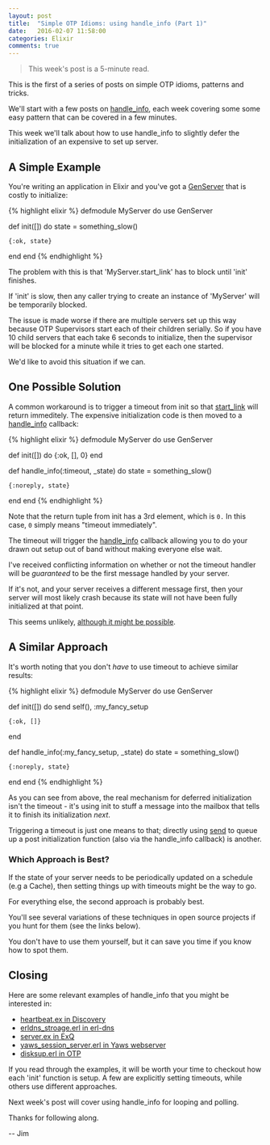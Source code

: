 ```yaml
---
layout: post
title:  "Simple OTP Idioms: using handle_info (Part 1)"
date:   2016-02-07 11:58:00
categories: Elixir
comments: true
---
```


> This week's post is a 5-minute read.

This is the first of a series of posts on simple OTP idioms, patterns and tricks.

We'll start with a few posts on <a href="http://erldocs.com/18.0/stdlib/gen_server.html#handle_info/2">handle_info</a>, each week covering some
some easy pattern that can be covered in a few minutes.

This week we'll talk about how to use handle_info to slightly defer the initialization of an expensive to set up server.

## A Simple Example

You're writing an application in Elixir and you've got a <a href="http://elixir-lang.org/docs/v1.1/elixir/GenServer.html">GenServer</a> that is costly to initialize:

{% highlight elixir %}
defmodule MyServer do
  use GenServer

  def init([]) do
    state = something_slow()

    {:ok, state}
  end
end
{% endhighlight %}

The problem with this is that 'MyServer.start_link' has to block until 'init' finishes.

If 'init' is slow, then any caller trying to create an instance of 'MyServer' will be temporarily blocked.

The issue is made worse if there are multiple servers set up this way because OTP Supervisors start each of their children serially. So if you have 10 child servers that each take 6 seconds to initialize, then the supervisor will be blocked for a minute while it tries to get each one started.

We'd like to avoid this situation if we can.

## One Possible Solution

A common workaround is to trigger a timeout from init so that <a href="http://elixir-lang.org/docs/v1.1/elixir/GenServer.html#start_link/3">start_link</a> will return immeditely. The expensive initialization code is then moved to a <a href="http://elixir-lang.org/docs/v1.1/elixir/GenServer.html#c:handle_info/2">handle_info</a> callback:

{% highlight elixir %}
defmodule MyServer do
  use GenServer

  def init([]) do
    {:ok, [], 0}
  end

  def handle_info(:timeout, _state) do
    state = something_slow()

    {:noreply, state}
  end
end
{% endhighlight %}

Note that the return tuple from init has a 3rd element, which is `0.` In this case, `0` simply means "timeout immediately".

The timeout will trigger the <a href="http://erlang.org/doc/man/gen_server.html#Module:handle_cast-2">handle_info</a> callback allowing you to do your drawn out setup out of band without making everyone else wait.

I've received conflicting information on whether or not the timeout handler will be _guaranteed_ to be the first message handled by your server.

If it's not, and your server receives a different message first, then your server will most likely crash because its state will not have been fully initialized at that point.

This seems unlikely, <a href="http://stackoverflow.com/questions/14648304/is-handle-info-guaranteed-to-executed-first-in-a-process-after-init-with-timeout">although it might be possible</a>.


##  A Similar Approach

It's worth noting that you don't _have_ to use timeout to achieve similar results: 

{% highlight elixir %}
defmodule MyServer do
  use GenServer

  def init([]) do
    send self(), :my_fancy_setup

    {:ok, []}
  end

  def handle_info(:my_fancy_setup, _state) do
    state = something_slow()

    {:noreply, state}
  end
end
{% endhighlight %}

As you can see from above, the real mechanism for deferred initialization isn't the timeout - it's using init to stuff a message into the mailbox that tells it to finish its initialization _next_.

Triggering a timeout is just one means to that; directly using <a href="http://elixir-lang.org/getting-started/processes.html#send-and-receive">send</a> to queue up a post initialization function (also via the handle_info callback) is another.

### Which Approach is Best?

If the state of your server needs to be periodically updated on a schedule (e.g a Cache), then setting things up with timeouts might be the way to go.

For everything else, the second approach is probably best.

You'll see several variations of these techniques in open source projects if you hunt for them (see the links below).

You don't have to use them yourself, but it can save you time if you know how to spot them.

## Closing

Here are some relevant examples of handle_info that you might be interested in:

- <a href="https://github.com/undeadlabs/discovery/blob/master/lib/discovery/heartbeat.ex#L60-L68">heartbeat.ex in Discovery</a>
- <a href="https://github.com/aetrion/erl-dns/blob/master/src/erldns_storage.erl#L67-L73">erldns_stroage.erl in erl-dns<a>
- <a href="https://github.com/akira/exq/blob/master/lib/exq/scheduler/server.ex#L55-L58">server.ex in ExQ</a>
- <a href="https://github.com/klacke/yaws/blob/master/src/yaws_session_server.erl#L253-L255">yaws_session_server.erl in Yaws webserver</a>
- <a href="https://github.com/erlang/otp/blob/maint/lib/os_mon/src/disksup.erl#L153-L157">disksup.erl in OTP</a>

If you read through the examples, it will be worth your time to checkout how each 'init' function is setup. A few are explicitly setting timeouts, while others use different approaches.

Next week's post will cover using handle_info for looping and polling.

Thanks for following along.

-- Jim


